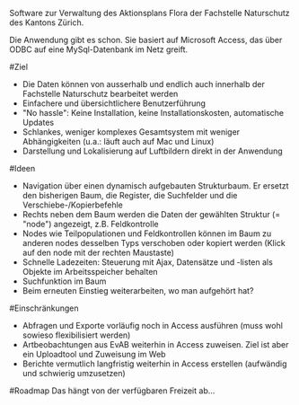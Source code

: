 Software zur Verwaltung des Aktionsplans Flora der Fachstelle Naturschutz des Kantons Zürich.

Die Anwendung gibt es schon. Sie basiert auf Microsoft Access, das über ODBC auf eine MySql-Datenbank im Netz greift.

#Ziel
- Die Daten können von ausserhalb und endlich auch innerhalb der Fachstelle Naturschutz bearbeitet werden
- Einfachere und übersichtlichere Benutzerführung
- "No hassle": Keine Installation, keine Installationskosten, automatische Updates
- Schlankes, weniger komplexes Gesamtsystem mit weniger Abhängigkeiten (u.a.: läuft auch auf Mac und Linux)
- Darstellung und Lokalisierung auf Luftbildern direkt in der Anwendung

#Ideen
- Navigation über einen dynamisch aufgebauten Strukturbaum. Er ersetzt den bisherigen Baum, die Register, die Suchfelder und die Verschiebe-/Kopierbefehle
- Rechts neben dem Baum werden die Daten der gewählten Struktur (= "node") angezeigt, z.B. Feldkontrolle
- Nodes wie Teilpopulationen und Feldkontrollen können im Baum zu anderen nodes desselben Typs verschoben oder kopiert werden (Klick auf den node mit der rechten Maustaste)
- Schnelle Ladezeiten: Steuerung mit Ajax, Datensätze und -listen als Objekte im Arbeitsspeicher behalten
- Suchfunktion im Baum
- Beim erneuten Einstieg weiterarbeiten, wo man aufgehört hat?

#Einschränkungen
- Abfragen und Exporte vorläufig noch in Access ausführen (muss wohl sowieso flexibilisiert werden)
- Artbeobachtungen aus EvAB weiterhin in Access zuweisen. Ziel ist aber ein Uploadtool und Zuweisung im Web
- Berichte vermutlich langfristig weiterhin in Access erstellen (aufwändig und schwierig umzusetzen)

#Roadmap
Das hängt von der verfügbaren Freizeit ab...